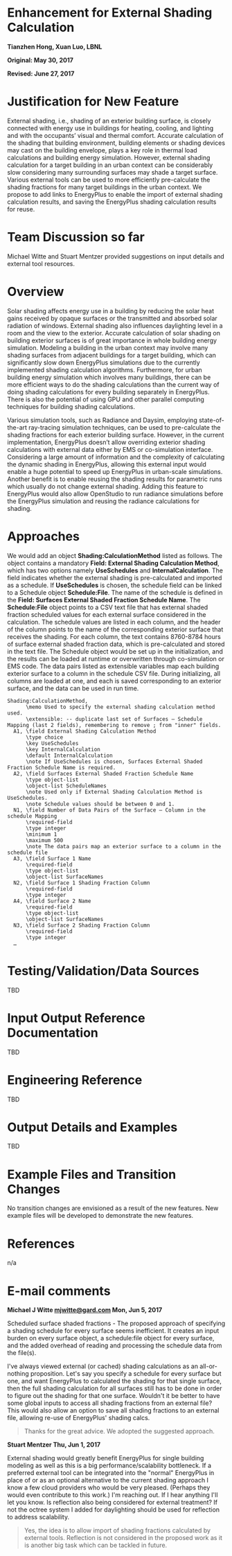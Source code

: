 Enhancement for External Shading Calculation 
================
**Tianzhen Hong, Xuan Luo, LBNL**

**Original: May 30, 2017**

**Revised: June 27, 2017**

# Justification for New Feature 

External shading, i.e., shading of an exterior building surface, is closely connected with energy use in buildings for heating, cooling, and lighting and with the occupants’ visual and thermal comfort. Accurate calculation of the shading that building environment, building elements or shading devices may cast on the building envelope, plays a key role in thermal load calculations and building energy simulation. However, external shading calculation for a target building in an urban context can be considerably slow considering many surrounding surfaces may shade a target surface. Various external tools can be used to more efficiently pre-calculate the shading fractions for many target buildings in the urban context. We propose to add links to EnergyPlus to enable the import of external shading calculation results, and saving the EnergyPlus shading calculation results for reuse.  

# Team Discussion so far
Michael Witte and Stuart Mentzer provided suggestions on input details and external tool resources.

# Overview 
Solar shading affects energy use in a building by reducing the solar heat gains received by opaque surfaces or the transmitted and absorbed solar radiation of windows. External shading also influences daylighting level in a room and the view to the exterior. Accurate calculation of solar shading on building exterior surfaces is of great importance in whole building energy simulation. Modeling a building in the urban context may involve many shading surfaces from adjacent buildings for a target building, which can significantly slow down EnergyPlus simulations due to the currently implemented shading calculation algorithms. Furthermore, for urban building energy simulation which involves many buildings, there can be more efficient ways to do the shading calculations than the current way of doing shading calculations for every building separately in EnergyPlus. There is also the potential of using GPU and other parallel computing techniques for building shading calculations.

Various simulation tools, such as Radiance and Daysim, employing state-of-the-art ray-tracing simulation techniques, can be used to pre-calculate the shading fractions for each exterior building surface. However, in the current implementation, EnergyPlus doesn’t allow overriding exterior shading calculations with external data either by EMS or co-simulation interface. Considering a large amount of information and the complexity of calculating the dynamic shading in EnergyPlus, allowing this external input would enable a huge potential to speed up EnergyPlus in urban-scale simulations. Another benefit is to enable reusing the shading results for parametric runs which usually do not change external shading. Adding this feature to EnergyPlus would also allow OpenStudio to run radiance simulations before the EnergyPlus simulation and reusing the radiance calculations for shading. 


# Approaches 
We would add an object **Shading:CalculationMethod** listed as follows. The object contains a mandatory **Field: External Shading Calculation Method**, which has two options namely **UseSchedules** and **InternalCalculation**. The field indicates whether the external shading is pre-calculated and imported as a schedule. If **UseSchedules** is chosen, the schedule field can be linked to a Schedule object **Schedule:File**. The name of the schedule is defined in the **Field: Surfaces External Shaded Fraction Schedule Name**. The **Schedule:File** object points to a CSV text file that has external shaded fraction scheduled values for each external surface considered in the calculation. The schedule values are listed in each column, and the header of the column points to the name of the corresponding exterior surface that receives the shading. For each column, the text contains 8760-8784 hours of surface external shaded fraction data, which is pre-calculated and stored in the text file. The Schedule object would be set up in the initialization, and the results can be loaded at runtime or overwritten through co-simulation or EMS code. The data pairs listed as extensible variables map each building exterior surface to a column in the schedule CSV file. During initializing, all columns are loaded at one, and each is saved corresponding to an exterior surface, and the data can be used in run time.

	Shading:CalculationMethod,
          \memo Used to specify the external shading calculation method used.
          \extensible: -- duplicate last set of Surfaces – Schedule Mapping (last 2 fields), remembering to remove ; from "inner" fields.
      A1, \field External Shading Calculation Method
          \type choice
          \key UseSchedules  
          \key InternalCalculation
          \default InternalCalculation
          \note If UseSchedules is chosen, Surfaces External Shaded Fraction Schedule Name is required.
      A2, \field Surfaces External Shaded Fraction Schedule Name
          \type object-list
          \object-list ScheduleNames
          \note Used only if External Shading Calculation Method is UseSchedules.
          \note Schedule values should be between 0 and 1.
      N1, \field Number of Data Pairs of the Surface – Column in the schedule Mapping
          \required-field
          \type integer
          \minimum 1
          \maximum 500
          \note The data pairs map an exterior surface to a column in the schedule file
      A3, \field Surface 1 Name
          \required-field
          \type object-list
          \object-list SurfaceNames
      N2, \field Surface 1 Shading Fraction Column
          \required-field
          \type integer
      A4, \field Surface 2 Name
          \required-field
          \type object-list
          \object-list SurfaceNames
      N3, \field Surface 2 Shading Fraction Column
          \required-field
          \type integer
      …

# Testing/Validation/Data Sources

TBD

# Input Output Reference Documentation

TBD

# Engineering Reference

TBD

# Output Details and Examples

TBD

# Example Files and Transition Changes

No transition changes are envisioned as a result of the new features. New example files will be developed to demonstrate the new features.

# References

n/a

# E-mail comments

**Michael J Witte <mjwitte@gard.com> Mon, Jun 5, 2017** 

Scheduled surface shaded fractions - The proposed approach of specifying a shading schedule for every surface seems inefficient.  It creates an input burden on every surface object, a schedule:file object for every surface, and the added overhead of reading and processing the schedule data from the file(s).

I've always viewed external (or cached) shading calculations as an all-or-nothing proposition.  Let's say you specify a schedule for every surface but one, and want EnergyPlus to calculated the shading for that single surface, then the full shading calculation for all surfaces still has to be done in order to figure out the shading for that one surface.  Wouldn't it be better to have some global inputs to access all shading fractions from an external file?  This would also allow an option to save all shading fractions to an external file, allowing re-use of EnergyPlus' shading calcs.

> Thanks for the great advice. We adopted the suggested approach.

**Stuart Mentzer Thu, Jun 1, 2017**

External shading would greatly benefit EnergyPlus for single building modeling as well as this is a big performance/scalability bottleneck. If a preferred external tool can be integrated into the "normal" EnergyPlus in place of or as an optional alternative to the current shading approach I know a few cloud providers who would be very pleased. (Perhaps they would even contribute to this work.)  I'm reaching out. If I hear anything I'll let you know.
Is reflection also being considered for external treatment? If not the octree system I added for daylighting should be used for reflection to address scalability.

>Yes, the idea is to allow import of shading fractions calculated by external tools. Reflection is not considered in the proposed work as it is another big task which can be tackled in future.




